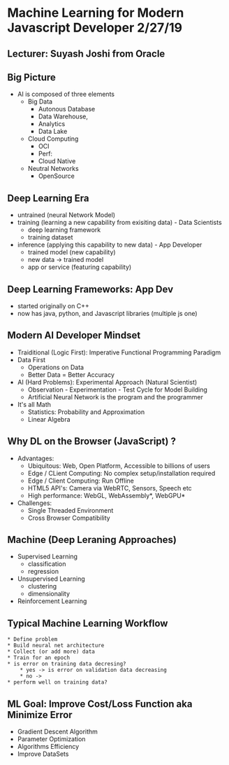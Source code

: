 # Machine Learning for Modern Javascript Developer  2/27/19
## Lecturer: Suyash Joshi from Oracle

## Big Picture
* AI is composed of three elements
    * Big Data
        * Autonous Database
        * Data Warehouse,
        * Analytics
        * Data Lake
    * Cloud Computing
        * OCI
        * Perf:
        * Cloud Native
    * Neutral Networks
        * OpenSource

## Deep Learning Era
* untrained (neural Network Model)
* training (learning a new capability from exisiting data) - Data Scientists
    * deep learning framework
    * training dataset
* inference (applying this capability to new data) - App Developer
    * trained model (new capability)
    * new data -> trained model
    * app or service (featuring capability)

## Deep Learning Frameworks: App Dev
* started originally on C++
* now has java, python, and Javascript libraries (multiple js one)

## Modern AI Developer Mindset
* Traiditional (Logic First): Imperative Functional Programming Paradigm
* Data First
    * Operations on Data
    * Better Data = Better Accuracy
* AI (Hard Problems): Experimental Approach (Natural Scientist)
    * Observation - Experimentation - Test Cycle for Model Building
    * Artificial Neural Network is the program and the programmer
* It's all Math
    * Statistics: Probability and Approximation
    * Linear Algebra
## Why DL on the Browser (JavaScript) ?
* Advantages:
    * Ubiquitous: Web, Open Platform, Accessible to billions of users
    * Edge / CLient Computing: No complex setup/installation required
    * Edge / Client Computing: Run Offline
    * HTML5 API's: Camera via WebRTC, Sensors, Speech etc
    * High performance: WebGL, WebAssembly*, WebGPU*
* Challenges: 
    * Single Threaded Environment
    * Cross Browser Compatibility
## Machine (Deep Leraning Approaches)
* Supervised Learning
    * classification 
    * regression
* Unsupervised Learning
    * clustering
    * dimensionality
* Reinforcement Learning
## Typical Machine Learning Workflow
    * Define problem
    * Build neural net architecture
    * Collect (or add more) data
    * Train for an epoch
    * is error on training data decresing?
        * yes -> is error on validation data decreasing
        * no ->
    * perform well on training data?

## ML Goal: Improve Cost/Loss Function aka Minimize Error
* Gradient Descent Algorithm
* Parameter Optimization
* Algorithms Efficiency
* Improve DataSets